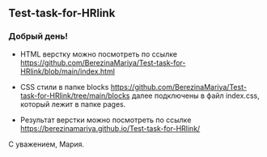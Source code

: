 ## Test-task-for-HRlink

### Добрый день!

- HTML верстку можно посмотреть по ссылке https://github.com/BerezinaMariya/Test-task-for-HRlink/blob/main/index.html  

- CSS стили в папке blocks https://github.com/BerezinaMariya/Test-task-for-HRlink/tree/main/blocks
далее подключены в файл index.css, который лежит в папке pages.  

- Результат верстки можно посмотреть по ссылке https://berezinamariya.github.io/Test-task-for-HRlink/

С уважением, Мария.
